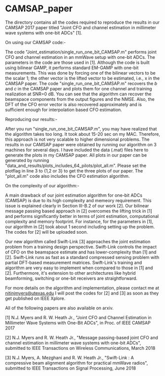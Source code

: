 # CAMSAP_paper
The directory contains all the codes required to reproduce the results in our CAMSAP 2017 paper titled "Joint CFO and channel estimation in millimeter wave systems with one-bit ADCs" [1].

On using our CAMSAP code:- 

The code "Joint_estimation/single_run_one_bit_CAMSAP.m" performs joint CFO and channel estimation in an mmWave setup with one-bit ADCs. The parameters in the code are those used in [1]. Although the code is built using bilinear GAMP, it performs standard EM-GAMP with one-bit measurements. This was done by forcing one of the bilinear vectors to be the scalar 1; the other vector is the lifted vector to be estimated, i.e., x in the CAMSAP paper. 
The code "single_run_one_bit_CAMSAP.m" recovers the $b$ and $c$ in the CAMSAP paper and plots them for one channel and training realization at SNR=0 dB. You can see that the algorithm can recover the beamspace components from the output figures and the NMSE. Also, the DFT of the CFO error vector is also recovered approximately and is sufficient enough for interpolation based CFO estimation. 

Reproducing our results:-

After you run "single_run_one_bit_CAMSAP.m", you may have realized that the algorithm takes too long. It took about 15-20 sec on my MAC. Therefore, this approach is not very scalable to higher dimensional problems. The results in our CAMSAP paper were  obtained by running our algorithm on 3 machines for several days. I have included the data (.mat) files here to generate the plots in my CAMSAP paper. All plots in our paper can be generated by running "data_and_results/plots_includes_64_pilots/plot_all.m". Please set the plotflag in line 3 to {1,2 or 3} to get the three plots of our paper. The "plot_all.m" code also includes the CFO estimation algorithm. 

On the complexity of our algorithm:-

A main drawback of our joint estimation algorithm for one-bit ADCs (CAMSAP) is due to its high complexity and memeory requirement. This issue is explained clearly in Section III-B.2 of our work [2]. Our bilinear message passing based approach in [2] overcomes the lifting trick in [1] and performs significantly better in terms of joint estimation, computational complexity and memory footprint. For instance, for the parameters in [1], our algorithm in [2] took about 1 second including setting up the problem. The codes for [2] will be uploaded soon.

Our new algorithm called Swift-Link [3] approaches the joint estimation problem from a training design perspective. Swift-Link controls the impact of CFO on the beamspace estimate and has lower-complexity than [1] and [2]. Swift-Link runs as fast as a standard compressed sensing problem with partial DFT-based measurement matrices. Swift-Link's training and algorithm are very easy to implement when compared to those in [1] and [2]. Furthermore, it's extension to other architectures like hybrid beamforming, switching or one-bit receivers are straightforward.

For more details on the algorithm and implementation, please contact me at nitinjmyers@utexas.edu 
I will post the codes for [2] and [3] as soon as they get published on IEEE Xplore. 

All of the following papers are also available on arxiv. 

[1] N.J. Myers and R. W. Heath Jr., "Joint CFO and Channel Estimation in Millimeter Wave Systems with One-Bit ADCs", in Proc. of IEEE CAMSAP 2017

[2] N.J. Myers and R. W. Heath Jr., "Message passing-based joint CFO and channel estimation in millimeter wave systems with one-bit ADCs", submitted to IEEE Transactions on Wireless Communications, March 2018 

[3] N.J. Myers, A. Mezghani and R. W. Heath Jr., "Swift-Link : A compressive beam alignment algorithm for practical mmWave radios", submitted to IEEE Transactions on Signal Processing, June 2018 
